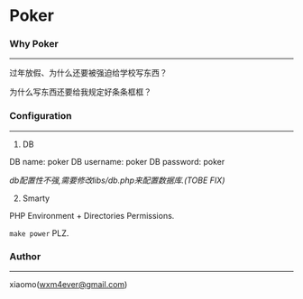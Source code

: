 Poker
=====

### Why Poker ###
--------------------------------------------------------------

过年放假、为什么还要被强迫给学校写东西？

为什么写东西还要给我规定好条条框框？


### Configuration ###
--------------------------------------------------------------

1. DB

  DB name:     poker
  DB username: poker
  DB password: poker

  *db配置性不强,需要修改libs/db.php来配置数据库.(TOBE FIX)*

2. Smarty

  PHP Environment + Directories Permissions.

  `make power` PLZ.


### Author ###
--------------------------------------------------------------

xiaomo(wxm4ever@gmail.com)
